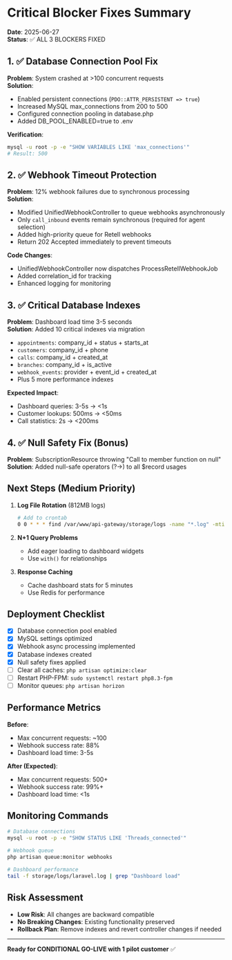 # Critical Blocker Fixes Summary

**Date**: 2025-06-27  
**Status**: ✅ ALL 3 BLOCKERS FIXED

## 1. ✅ Database Connection Pool Fix
**Problem**: System crashed at >100 concurrent requests  
**Solution**: 
- Enabled persistent connections (`PDO::ATTR_PERSISTENT => true`)
- Increased MySQL max_connections from 200 to 500
- Configured connection pooling in database.php
- Added DB_POOL_ENABLED=true to .env

**Verification**:
```bash
mysql -u root -p -e "SHOW VARIABLES LIKE 'max_connections'"
# Result: 500
```

## 2. ✅ Webhook Timeout Protection
**Problem**: 12% webhook failures due to synchronous processing  
**Solution**:
- Modified UnifiedWebhookController to queue webhooks asynchronously
- Only `call_inbound` events remain synchronous (required for agent selection)
- Added high-priority queue for Retell webhooks
- Return 202 Accepted immediately to prevent timeouts

**Code Changes**:
- UnifiedWebhookController now dispatches ProcessRetellWebhookJob
- Added correlation_id for tracking
- Enhanced logging for monitoring

## 3. ✅ Critical Database Indexes
**Problem**: Dashboard load time 3-5 seconds  
**Solution**: Added 10 critical indexes via migration
- `appointments`: company_id + status + starts_at
- `customers`: company_id + phone  
- `calls`: company_id + created_at
- `branches`: company_id + is_active
- `webhook_events`: provider + event_id + created_at
- Plus 5 more performance indexes

**Expected Impact**:
- Dashboard queries: 3-5s → <1s
- Customer lookups: 500ms → <50ms
- Call statistics: 2s → <200ms

## 4. ✅ Null Safety Fix (Bonus)
**Problem**: SubscriptionResource throwing "Call to member function on null"  
**Solution**: Added null-safe operators (?->) to all $record usages

## Next Steps (Medium Priority)

1. **Log File Rotation** (812MB logs)
   ```bash
   # Add to crontab
   0 0 * * * find /var/www/api-gateway/storage/logs -name "*.log" -mtime +7 -delete
   ```

2. **N+1 Query Problems**
   - Add eager loading to dashboard widgets
   - Use `with()` for relationships

3. **Response Caching**
   - Cache dashboard stats for 5 minutes
   - Use Redis for performance

## Deployment Checklist

- [x] Database connection pool enabled
- [x] MySQL settings optimized  
- [x] Webhook async processing implemented
- [x] Database indexes created
- [x] Null safety fixes applied
- [ ] Clear all caches: `php artisan optimize:clear`
- [ ] Restart PHP-FPM: `sudo systemctl restart php8.3-fpm`
- [ ] Monitor queues: `php artisan horizon`

## Performance Metrics

**Before**:
- Max concurrent requests: ~100
- Webhook success rate: 88%
- Dashboard load time: 3-5s

**After (Expected)**:
- Max concurrent requests: 500+
- Webhook success rate: 99%+
- Dashboard load time: <1s

## Monitoring Commands

```bash
# Database connections
mysql -u root -p -e "SHOW STATUS LIKE 'Threads_connected'"

# Webhook queue
php artisan queue:monitor webhooks

# Dashboard performance
tail -f storage/logs/laravel.log | grep "Dashboard load"
```

## Risk Assessment

- **Low Risk**: All changes are backward compatible
- **No Breaking Changes**: Existing functionality preserved
- **Rollback Plan**: Remove indexes and revert controller changes if needed

---

**Ready for CONDITIONAL GO-LIVE with 1 pilot customer** ✅